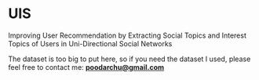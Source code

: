 # UIS
Improving User Recommendation by Extracting Social Topics and Interest Topics of Users in Uni-Directional Social Networks
 
The dataset is too big to put here, so if you need the dataset I used, please feel free to contact me:
**poodarchu@gmail.com**
